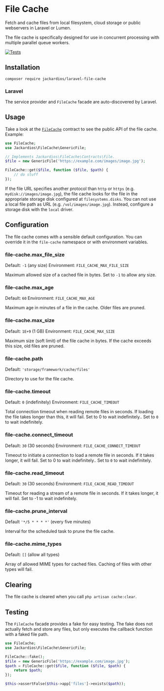 # File Cache


Fetch and cache files from local filesystem, cloud storage or public webservers in Laravel or Lumen.

The file cache is specifically designed for use in concurrent processing with multiple parallel queue workers.

[![Tests](https://github.com/jackardios/laravel-file-cache/actions/workflows/tests.yml/badge.svg)](https://github.com/jackardios/laravel-file-cache/actions/workflows/tests.yml)

## Installation

```
composer require jackardios/laravel-file-cache
```

### Laravel

The service provider and `FileCache` facade are auto-discovered by Laravel.

## Usage

Take a look at the [`FileCache`](src/Contracts/FileCache.php) contract to see the public API of the file cache. Example:

```php
use FileCache;
use Jackardios\FileCache\GenericFile;

// Implements Jackardios\FileCache\Contracts\File.
$file = new GenericFile('https://example.com/images/image.jpg');

FileCache::get($file, function ($file, $path) {
    // do stuff
});
```

If the file URL specifies another protocol than `http` or `https` (e.g. `mydisk://images/image.jpg`), the file cache looks for the file in the appropriate storage disk configured at `filesystems.disks`. You can not use a local file path as URL (e.g. `/vol/images/image.jpg`). Instead, configure a storage disk with the `local` driver.

## Configuration

The file cache comes with a sensible default configuration. You can override it in the `file-cache` namespace or with environment variables.

### file-cache.max_file_size

Default: `-1` (any size)
Environment: `FILE_CACHE_MAX_FILE_SIZE`

Maximum allowed size of a cached file in bytes. Set to `-1` to allow any size.

### file-cache.max_age

Default: `60`
Environment: `FILE_CACHE_MAX_AGE`

Maximum age in minutes of a file in the cache. Older files are pruned.

### file-cache.max_size

Default: `1E+9` (1 GB)
Environment: `FILE_CACHE_MAX_SIZE`

Maximum size (soft limit) of the file cache in bytes. If the cache exceeds this size, old files are pruned.

### file-cache.path

Default: `'storage/framework/cache/files'`

Directory to use for the file cache.

### file-cache.timeout

Default: `0` (indefinitely)
Environment: `FILE_CACHE_TIMEOUT`

Total connection timeout when reading remote files in seconds. If loading the file takes longer than this, it will fail. Set to 0 to wait indefinitely.. Set to `0` to wait indefinitely.

### file-cache.connect_timeout

Default: `30` (30 seconds)
Environment: `FILE_CACHE_CONNECT_TIMEOUT`

Timeout to initiate a connection to load a remote file in seconds. If it takes longer, it will fail. Set to 0 to wait indefinitely.. Set to `0` to wait indefinitely.

### file-cache.read_timeout

Default: `30` (30 seconds)
Environment: `FILE_CACHE_READ_TIMEOUT`

Timeout for reading a stream of a remote file in seconds. If it takes longer, it will fail. Set to -1 to wait indefinitely.

### file-cache.prune_interval

Default `'*/5 * * * *'` (every five minutes)

Interval for the scheduled task to prune the file cache.

### file-cache.mime_types

Default: `[]` (allow all types)

Array of allowed MIME types for cached files. Caching of files with other types will fail.

## Clearing

The file cache is cleared when you call `php artisan cache:clear`.

## Testing

The `FileCache` facade provides a fake for easy testing. The fake does not actually fetch and store any files, but only executes the callback function with a faked file path.

```php
use FileCache;
use Jackardios\FileCache\GenericFile;

FileCache::fake();
$file = new GenericFile('https://example.com/image.jpg');
$path = FileCache::get($file, function ($file, $path) {
    return $path;
});

$this->assertFalse($this->app['files']->exists($path));
```
